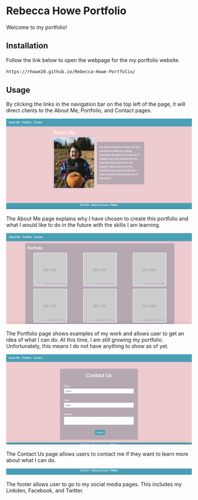 # Rebecca Howe Portfolio

Welcome to my portfolio!

## Installation

Follow the link below to open the webpage for the my portfolio website.

```bash
https://rhowe20.github.io/Rebecca-Howe-Portfolio/
```

## Usage 

By clicking the links in the navigation bar on the top left of the page, it will direct clients to the About Me, Portfolio, and Contact pages.


![About Me Page](https://github.com/rhowe20/Rebecca-Howe-Portfolio/blob/main/Images/aboutMe.png) 

The About Me page explains why I have chosen to create this portfolio and what I would like to do in the future with the skills I am learning.

![Portfolio Page](https://github.com/rhowe20/Rebecca-Howe-Portfolio/blob/main/Images/portfolio.png)

The Portfolio page shows examples of my work and allows user to get an idea of what I can do. At this time, I am still growing my portfolio. Unfortunately, this means I do not have anything to show as of yet.

![Contact Us Page](https://github.com/rhowe20/Rebecca-Howe-Portfolio/blob/main/Images/contactUs.png) 

The Contact Us page allows users to contact me if they want to learn more about what I can do.

![Footer](https://github.com/rhowe20/Rebecca-Howe-Portfolio/blob/main/Images/footer.png)

The footer allows user to go to my social media pages. This includes my Linkden, Facebook, and Twitter.